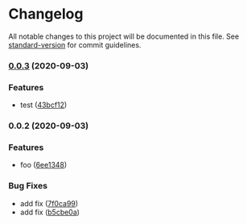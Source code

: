 # Changelog

All notable changes to this project will be documented in this file. See [standard-version](https://github.com/conventional-changelog/standard-version) for commit guidelines.

### [0.0.3](https://github.com/vorillaz/demo-ci-cd/compare/v0.0.2...v0.0.3) (2020-09-03)


### Features

* test ([43bcf12](https://github.com/vorillaz/demo-ci-cd/commit/43bcf122065a3ad41e13aad7fc7ccedd6206f751))

### 0.0.2 (2020-09-03)


### Features

* foo ([6ee1348](https://github.com/vorillaz/demo-ci-cd/commit/6ee134854290b4ff4a9ff5023478bef6886f9474))


### Bug Fixes

* add fix ([7f0ca99](https://github.com/vorillaz/demo-ci-cd/commit/7f0ca99342d51887c29d23b88b2528e49251a2ae))
* add fix ([b5cbe0a](https://github.com/vorillaz/demo-ci-cd/commit/b5cbe0a3ba498076518a1c6c2ec18247ec22513b))

